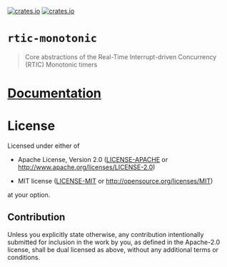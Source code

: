 [![crates.io](https://img.shields.io/crates/v/rtic-monotonic.svg)](https://crates.io/crates/rtic-monotonic)
[![crates.io](https://img.shields.io/crates/d/rtic-monotonic.svg)](https://crates.io/crates/rtic-monotonic)

# `rtic-monotonic`

> Core abstractions of the Real-Time Interrupt-driven Concurrency (RTIC) Monotonic timers

# [Documentation](https://docs.rs/rtic-monotonic)

# License

Licensed under either of

- Apache License, Version 2.0 ([LICENSE-APACHE](LICENSE-APACHE) or
  http://www.apache.org/licenses/LICENSE-2.0)

- MIT license ([LICENSE-MIT](LICENSE-MIT) or http://opensource.org/licenses/MIT)

at your option.

## Contribution

Unless you explicitly state otherwise, any contribution intentionally submitted
for inclusion in the work by you, as defined in the Apache-2.0 license, shall be
dual licensed as above, without any additional terms or conditions.
